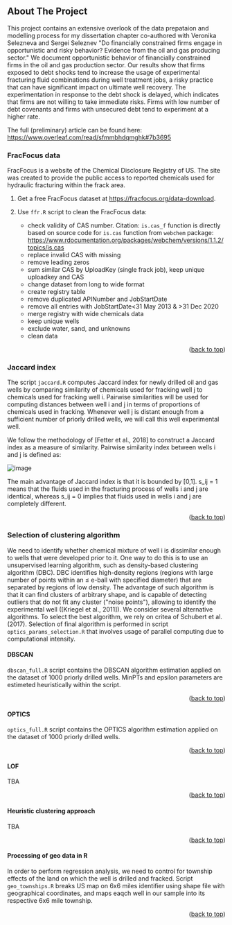 ## About The Project

This project contains an extensive overlook of the data prepataion and modelling process for my dissertation chapter co-authored with Veronika Selezneva and Sergei Seleznev "Do financially constrained firms engage in opportunistic and risky behavior? Evidence from the oil and gas producing sector." We document opportunistic behavior of financially constrained firms in the oil and gas production sector. Our results show that firms exposed to debt shocks tend to increase the usage of experimental fracturing fluid combinations during well treatment jobs, a risky practice that can have significant impact on ultimate well recovery. The experimentation in response to the debt shock is delayed, which indicates that firms are not willing to take immediate risks. Firms with low number of debt covenants and firms with unsecured debt tend to experiment at a higher rate. 

The full (preliminary) article can be found here: https://www.overleaf.com/read/sfmmbhdqmghk#7b3695
 
### FracFocus data

FracFocus is a website of the Chemical Disclosure Registry of US. The site was created to provide the public access to reported chemicals used for hydraulic fracturing within the frack area.

1. Get a free FracFocus dataset at https://fracfocus.org/data-download.
   
2. Use `ffr.R` script to clean the FracFocus data:
    - check validity of CAS number. Citation: `is.cas_f` function is directly based on source code for `is.cas` function from `webchem` package: https://www.rdocumentation.org/packages/webchem/versions/1.1.2/topics/is.cas
    - replace invalid CAS with missing
    - remove leading zeros
    - sum similar CAS by UploadKey (single frack job), keep unique uploadkey and CAS
    - change dataset from long to wide format
    - create registry table
    - remove duplicated APINumber and JobStartDate
    - remove all entries with JobStartDate<31 May 2013 & >31 Dec 2020
    - merge registry with wide chemicals data
    - keep unique wells
    - exclude water, sand, and unknowns
    - clean data

<p align="right">(<a href="#readme-top">back to top</a>)</p>

### Jaccard index

The script `jaccard.R` computes Jaccard index for newly drilled oil and gas wells by comparing similarity of chemicals used for fracking well j to chemicals used for fracking well i. Pairwise similarities will be used for computing distances between well i and j in terms of proportions of chemicals used in fracking. Whenever well j is distant enough from a sufficient number of priorly drilled wells, we will call this well experimental well. 

We follow the methodology of [Fetter et al., 2018] to construct a Jaccard index as a measure of similarity. Pairwise similarity index between wells i and j is defined as:

![image](https://github.com/mariakosar/frack/assets/17361605/34427aa2-72bf-4f44-92ee-fd76cebc1564)

The main advantage of Jaccard index is that it is bounded by [0,1]. s_ij = 1 means that the fluids used in the fracturing process of wells i and j are identical, whereas s_ij = 0 implies that fluids used in wells i and j are completely different.

<p align="right">(<a href="#readme-top">back to top</a>)</p>

### Selection of clustering algorithm

We need to identify whether chemical mixture of well i is dissimilar enough to wells that were developed prior to it. One way to do this is to use an unsupervised learning algorithm, such as density-based clustering algorithm (DBC). DBC identifies high-density regions (regions with large number of points within an ≤ e-ball with specified diameter) that are separated by regions of low density. The advantage of such
algorithm is that it can find clusters of arbitrary shape, and is capable of detecting outliers that do not fit any cluster ("noise points"), allowing to identify the experimental well ([Kriegel et al., 2011]). We consider several alternative algorithms. To select the best algorithm, we rely on critea of Schubert et al. (2017). Selection of final algorithm is performed in script `optics_params_selection.R` that involves usage of parallel computing due to computational intensity.  

#### DBSCAN

`dbscan_full.R` script contains the DBSCAN algorithm estimation applied on the dataset of 1000 priorly drilled wells. MinPTs and epsilon parameters are estimeted heuristically within the script.

<p align="right">(<a href="#readme-top">back to top</a>)</p>

#### OPTICS

`optics_full.R` script contains the OPTICS algorithm estimation applied on the dataset of 1000 priorly drilled wells.

<p align="right">(<a href="#readme-top">back to top</a>)</p>

#### LOF
TBA
<p align="right">(<a href="#readme-top">back to top</a>)</p>

#### Heuristic clustering approach
TBA
<p align="right">(<a href="#readme-top">back to top</a>)</p>

#### Processing of geo data in R

In order to perform regression  analysis, we need to control for township effects of the land on which the well is drilled and fracked. Script `geo_townships.R` breaks US map on 6x6 miles identifier using shape file with geographical coordinates, and maps eaqch well in our sample into its respective 6x6 mile township. 

<p align="right">(<a href="#readme-top">back to top</a>)</p>









